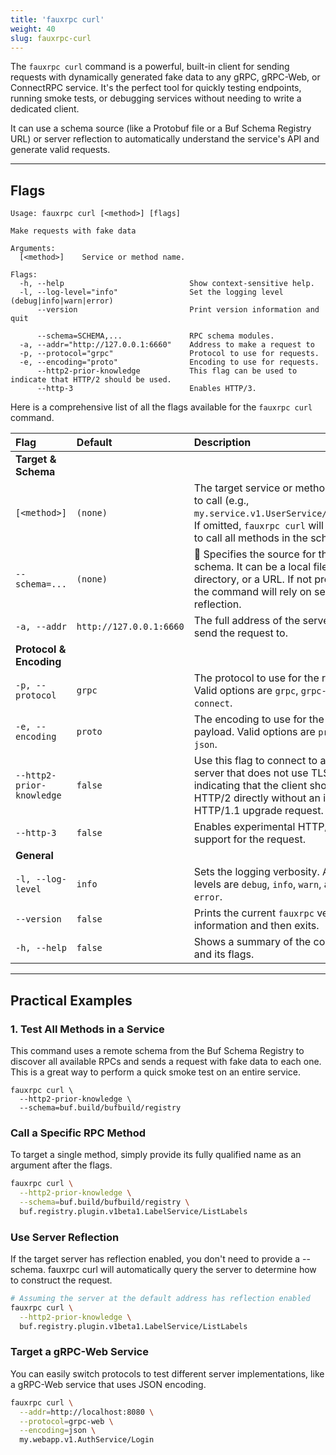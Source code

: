 ```yaml
---
title: 'fauxrpc curl'
weight: 40
slug: fauxrpc-curl
---
```


The `fauxrpc curl` command is a powerful, built-in client for sending requests with dynamically generated fake data to any gRPC, gRPC-Web, or ConnectRPC service. It's the perfect tool for quickly testing endpoints, running smoke tests, or debugging services without needing to write a dedicated client.

It can use a schema source (like a Protobuf file or a Buf Schema Registry URL) or server reflection to automatically understand the service's API and generate valid requests.

---

## Flags

```shell
Usage: fauxrpc curl [<method>] [flags]

Make requests with fake data

Arguments:
  [<method>]    Service or method name.

Flags:
  -h, --help                            Show context-sensitive help.
  -l, --log-level="info"                Set the logging level (debug|info|warn|error)
      --version                         Print version information and quit

      --schema=SCHEMA,...               RPC schema modules.
  -a, --addr="http://127.0.0.1:6660"    Address to make a request to
  -p, --protocol="grpc"                 Protocol to use for requests.
  -e, --encoding="proto"                Encoding to use for requests.
      --http2-prior-knowledge           This flag can be used to indicate that HTTP/2 should be used.
      --http-3                          Enables HTTP/3.
```

Here is a comprehensive list of all the flags available for the `fauxrpc curl` command.

| Flag | Default | Description |
| :--- | :--- | :--- |
| **Target & Schema** |
| `[<method>]` | `(none)` | The target service or method name to call (e.g., `my.service.v1.UserService/GetUser`). If omitted, `fauxrpc curl` will attempt to call all methods in the schema. |
| `--schema=...` | `(none)` | 📜 Specifies the source for the RPC schema. It can be a local file path, a directory, or a URL. If not provided, the command will rely on server reflection. |
| `-a, --addr` | `http://127.0.0.1:6660` | The full address of the server to send the request to. |
| **Protocol & Encoding** |
| `-p, --protocol` | `grpc` | The protocol to use for the request. Valid options are `grpc`, `grpc-web`, and `connect`. |
| `-e, --encoding` | `proto` | The encoding to use for the request payload. Valid options are `proto` and `json`. |
| `--http2-prior-knowledge` | `false` | Use this flag to connect to a gRPC server that does not use TLS, indicating that the client should use HTTP/2 directly without an initial HTTP/1.1 upgrade request. |
| `--http-3` | `false` | Enables experimental HTTP/3 support for the request. |
| **General** |
| `-l, --log-level` | `info` | Sets the logging verbosity. Available levels are `debug`, `info`, `warn`, and `error`. |
| `--version` | `false` | Prints the current `fauxrpc` version information and then exits. |
| `-h, --help` | `false` | Shows a summary of the command and its flags. |

---

## Practical Examples

### 1. Test All Methods in a Service
This command uses a remote schema from the Buf Schema Registry to discover all available RPCs and sends a request with fake data to each one. This is a great way to perform a quick smoke test on an entire service.

```shell
fauxrpc curl \
  --http2-prior-knowledge \
  --schema=buf.build/bufbuild/registry
```

### Call a Specific RPC Method

To target a single method, simply provide its fully qualified name as an argument after the flags.

```bash
fauxrpc curl \
  --http2-prior-knowledge \
  --schema=buf.build/bufbuild/registry \
  buf.registry.plugin.v1beta1.LabelService/ListLabels
```

### Use Server Reflection

If the target server has reflection enabled, you don't need to provide a --schema. fauxrpc curl will automatically query the server to determine how to construct the request.

```bash
# Assuming the server at the default address has reflection enabled
fauxrpc curl \
  --http2-prior-knowledge \
  buf.registry.plugin.v1beta1.LabelService/ListLabels
```

### Target a gRPC-Web Service

You can easily switch protocols to test different server implementations, like a gRPC-Web service that uses JSON encoding.

```bash
fauxrpc curl \
  --addr=http://localhost:8080 \
  --protocol=grpc-web \
  --encoding=json \
  my.webapp.v1.AuthService/Login
```
